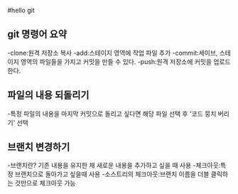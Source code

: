 #hello git
## git 명령어 요약
 

-clone:원격 저장소 복사
-add:스테이지 영역에 작업 파일 추가
-commit:세이브, 스테이지 영역의 파일들을 가지고 커밋을 만들 수 있다.
-push:원격 저장소에 커밋을 업로드한다.

## 파일의 내용 되돌리기

-특정 파일의 내용을 마지막 커밋으로 돌리고 싶다면 해당 파일 선택 후 '코드 뭉치 버리기' 선택

## 브랜치 변경하기
-브랜치란? 기존 내용을 유지한 채 새로운 내용을 추가하고 싶을 때 사용
-체크아웃:특정 브랜치으로 돌아가고 싶을때 사용
-소스트리의 체크아웃:브랜치 이름을 더블 클릭하는 것만으로 체크아웃 가능